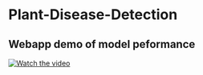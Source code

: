 # Plant-Disease-Detection

## Webapp demo of model peformance

[![Watch the video](https://img.youtube.com/vi/y9rQaH4u32I/hqdefault.jpg)](https://www.youtube.com/embed/y9rQaH4u32I)
